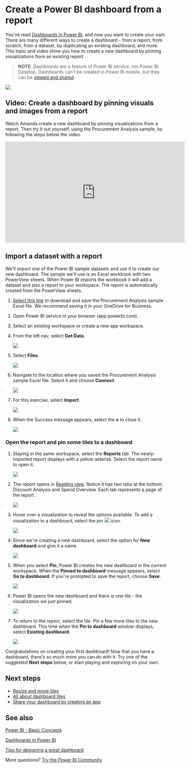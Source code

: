<properties
   pageTitle="Create a Power BI dashboard from a report"
   description="Create a Power BI dashboard from a report"
   services="powerbi"
   documentationCenter=""
   authors="mihart"
   manager="erikre"
   backup=""
   editor=""
   tags=""
   featuredVideoId=""
   qualityFocus=""
   qualityDate=""/>

<tags
   ms.service="powerbi"
   ms.devlang="NA"
   ms.topic="article"
   ms.tgt_pltfrm="NA"
   ms.workload="powerbi"
   ms.date="05/09/2017"
   ms.author="mihart"/>


# Create a Power BI dashboard from a report

You've read [Dashboards in Power BI](powerbi-service-dashboards.md), and now you want to create your own. There are many different ways to create a dashboard - from a report, from scratch, from a dataset, by duplicating an existing dashboard, and more.  This topic and video show you how to create a new dashboard by pinning visualizations from an existing report.

>**NOTE**: Dashboards are a feature of Power BI service, not Power BI Desktop. Dashboards can't be created in Power BI mobile, but they can be [viewed and shared](powerbi-mobile-create-dashboard.md).

![](media/powerbi-service-create-a-dashboard/power-bi-completed-dashboard-small.png)

## Video: Create a dashboard by pinning visuals and images from a report
Watch Amanda create a new dashboard by pinning visualizations from a report. Then try it out yourself, using the Procurement Analysis sample, by following the steps below the video.

<iframe width="560" height="315" src="https://www.youtube.com/embed/lJKgWnvl6bQ" frameborder="0" allowfullscreen></iframe>

## Import a dataset with a report
We'll import one of the Power BI sample datasets and use it to create our new dashboard. The sample we'll use is an Excel workbook with two PowerView sheets. When Power BI imports the workbook it will add a dataset and also a report to your workspace.  The report is automatically created from the PowerView sheets.

1.  [Select this link](http://go.microsoft.com/fwlink/?LinkId=529784) to download and save the Procurement Analysis sample Excel file. We recommend saving it in your OneDrive for Business.

2. Open Power BI service in your browser (app.powerbi.com).

3. Select an existing workspace or create a new app workspace.

2. From the left nav, select **Get Data**.

    ![](media/powerbi-service-create-a-dashboard/power-bi-get-data3.png)

3.  Select **Files**.

    ![](media/powerbi-service-create-a-dashboard/power-bi-select-files.png)

4.  Navigate to the location where you saved the Procurement Analysis sample Excel file. Select it and choose **Connect**.

    ![](media/powerbi-service-create-a-dashboard/power-bi-connectnew.png)

5. For this exercise, select **Import**.

    ![](media/powerbi-service-create-a-dashboard/power-bi-import.png)

6.  When the Success message appears, select the **x** to close it.

    ![](media/powerbi-service-create-a-dashboard/power-bi-view-datasetnew.png)
 

### Open the report and pin some tiles to a dashboard

1. Staying in the same workspace, select the **Reports** tab. The newly-imported report displays with a yellow asterisk. Select the report name to open it.

    ![](media/powerbi-service-create-a-dashboard/power-bi-reports.png)

2. The report opens in [Reading view](powerbi-service-interact-with-a-report-in-reading-view.md). Notice it has two tabs at the bottom: Discount Analysis and Spend Overview. Each tab represents a page of the report.

    ![](media/powerbi-service-create-a-dashboard/power-bi-reading-view.png)

3. Hover over a visualization to reveal the options available. To add a visualization to a dashboard, select the pin ![](media/powerbi-service-create-a-dashboard/power-bi-pin-icon.png) icon.

    ![](media/powerbi-service-create-a-dashboard/power-bi-hover.png)

4.    Since we're creating a new dashboard, select the option for **New dashboard** and give it a name. 

      ![](media/powerbi-service-create-a-dashboard/power-bi-pin-tile.png)

5.  When you select **Pin**, Power BI creates the new dashboard in the current workspace. When the **Pinned to dashboard** message appears, select **Go to dashboard**. If you're prompted to save the report, choose **Save**.

      ![](media/powerbi-service-create-a-dashboard/power-bi-pin-success.png)

6.    Power BI opens the new dashboard and there is one tile - the visualization we just pinned. 

      ![](media/powerbi-service-create-a-dashboard/power-bi-pinned.png)

7.    To return to the report, select the tile. Pin a few more tiles to the new dashboard. This time when the **Pin to dashboard** window displays, select **Existing dashboard**.  

      ![](media/powerbi-service-create-a-dashboard/power-bi-existing-dashboard.png)

Congratulations on creating your first dashboard! Now that you have a dashboard, there's so much more you can do with it.  Try one of the suggested **Next steps** below, or start playing and exploring on your own.   


##    Next steps

-    [Resize and move tiles](powerbi-service-edit-a-tile-in-a-dashboard.md)
- [All about dashboard tiles](powerbi-service-dashboard-tiles.md)
- [Share your dashboard by creating an app](powerbi-service-create-apps.md)

## See also

[Power BI - Basic Concepts](powerbi-service-basic-concepts.md)

[Dashboards in Power BI](powerbi-service-dashboards.md)

[Tips for designing a great dashboard](powerbi-service-tips-for-designing-a-great-dashboard.md)

More questions? [Try the Power BI Community](http://community.powerbi.com/)

